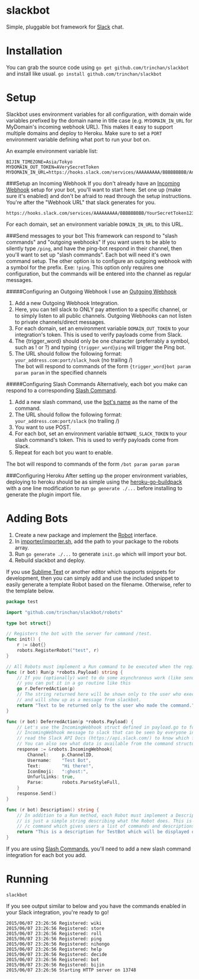 slackbot
===========
Simple, pluggable bot framework for [Slack](https://www.slack.com) chat.  

Installation
============
You can grab the source code using `go get github.com/trinchan/slackbot` and install like usual. `go install github.com/trinchan/slackbot`

Setup
=====
Slackbot uses environment variables for all configuration, with domain wide variables prefixed by the domain name in title case (e.g. `MYDOMAIN_IN_URL` for MyDomain's incoming webhook URL). This makes it easy to support multiple domains and deploy to Heroku. Make sure to set a `PORT` environment variable defining what port to run your bot on.

An example environment variable list:
```
BIJIN_TIMEZONE=Asia/Tokyo
MYDOMAIN_OUT_TOKEN=AVerySecretToken
MYDOMAIN_IN_URL=https://hooks.slack.com/services/AAAAAAAAA/BBBBBBBBB/AnotherVerySecretToken
```

###Setup an Incoming Webhook
If you don't already have an [Incoming Webhook](https://my.slack.com/services/new/incoming-webhook) setup for your bot, you'll want to start here.  Set one up (make sure it's enabled) and don't be afraid to read through the setup instructions.  You're after the "Webhook URL" that slack generates for you.
```
https://hooks.slack.com/services/AAAAAAAAA/BBBBBBBBB/YourSecretToken123456789
```

For each domain, set an environment variable `DOMAIN_IN_URL` to this URL.

###Send messages to your bot
This framework can respond to "slash commands" and "outgoing webhooks"  If you want users to be able to silently type `/ping`, and have the ping-bot respond in their channel, then you'll want to set up "slash commands".  Each bot will need it's own command setup.  The other option is to configure an outgoing webhook with a symbol for the prefix. Exe: `!ping`.  This option only requires one configuration, but the commands will be entered into the channel as regular messages.

#####Configuring an Outgoing Webhook
I use an [Outgoing Webhook](https://my.slack.com/services/new/outgoing-webhook)

1. Add a new Outgoing Webhook Integration.
2. Here, you can tell slack to ONLY pay attention to a specific channel, or to simply listen to all public channels.  Outgoing Webhooks can not listen to private channels/direct messages.
3. For each domain, set an environment variable `DOMAIN_OUT_TOKEN` to your integration's token. This is used to verify payloads come from Slack.
4. The {trigger_word} should only be one character (preferrably a symbol, such as ! or ?) and typing `{trigger_word}ping` will trigger the Ping bot.  
5. The URL should follow the following format: `your_address.com:port/slack_hook` (no trailing /)  
The bot will respond to commands of the form `{trigger_word}bot param param param` in the specified channels

#####Configuring Slash Commands
Alternatively, each bot you make can respond to a corresponding [Slash Command](https://my.slack.com/services/new/slash-commands).

1. Add a new slash command, use the [bot's name](https://github.com/trinchan/slackbot/tree/master/robots) as the name of the command.  
2. The URL should follow the following format: `your_address.com:port/slack` (no trailing /)  
3. You want to use POST.  
4. For each bot, set an environment variable `BOTNAME_SLACK_TOKEN` to your slash command's token. This is used to verify payloads come from Slack.
5. Repeat for each bot you want to enable.

The bot will respond to commands of the form `/bot param param param`

###Configuring Heroku
After setting up the proper environment variables, deploying to heroku should be as simple using the [heroku-go-buildpack](https://github.com/trinchan/heroku-buildpack-go) with a one line modification to run `go generate ./...` before installing to generate the plugin import file.

Adding Bots
===========
1. Create a new package and implement the [Robot](https://github.com/trinchan/slackbot/tree/master/robots/robot.go) interface.
2. In [importer/importer.sh](https://github.com/trinchan/slackbot/tree/master/importer/importer.sh), add the path to your package to the robots array.
3. Run `go generate ./...` to generate `init.go` which will import your bot.
4. Rebuild slackbot and deploy.

If you use [Sublime Text](http://www.sublimetext.com/) or another editor which supports snippets for development, then you can simply add and use the included snippet to easily generate a template Robot based on the filename. Otherwise, refer to the template below.

```go
package test

import "github.com/trinchan/slackbot/robots"

type bot struct{}

// Registers the bot with the server for command /test.
func init() {
	r := &bot{}
	robots.RegisterRobot("test", r)
}

// All Robots must implement a Run command to be executed when the registered command is received.
func (r bot) Run(p *robots.Payload) string {
	// If you (optionally) want to do some asynchronous work (like sending API calls to slack)
	// you can put it in a go routine like this
	go r.DeferredAction(p)
	// The string returned here will be shown only to the user who executed the command
	// and will show up as a message from slackbot.
	return "Text to be returned only to the user who made the command."
}

func (r bot) DeferredAction(p *robots.Payload) {
	// Let's use the IncomingWebhook struct defined in payload.go to form and send an
	// IncomingWebhook message to slack that can be seen by everyone in the room. You can
	// read the Slack API Docs (https://api.slack.com/) to know which fields are required, etc.
	// You can also see what data is available from the command structure in definitions.go
	response := &robots.IncomingWebhook{
		Channel:     p.ChannelID,
		Username:    "Test Bot",
		Text:        "Hi there!",
		IconEmoji:   ":ghost:",
		UnfurlLinks: true,
		Parse:       robots.ParseStyleFull,
	}
	response.Send()
}

func (r bot) Description() string {
	// In addition to a Run method, each Robot must implement a Description method which
	// is just a simple string describing what the Robot does. This is used in the included
	// /c command which gives users a list of commands and descriptions
	return "This is a description for TestBot which will be displayed on /help"
}

```

If you are using [Slash Commands](https://my.slack.com/services/new/slash-commands), you'll need to add a new slash command integration for each bot you add.

Running
=======
`slackbot`

If you see output similar to below and you have the commands enabled in your Slack integration, you're ready to go!
```
2015/06/07 23:26:56 Registered: wiki
2015/06/07 23:26:56 Registered: store
2015/06/07 23:26:56 Registered: roll
2015/06/07 23:26:56 Registered: ping
2015/06/07 23:26:56 Registered: nihongo
2015/06/07 23:26:56 Registered: help
2015/06/07 23:26:56 Registered: decide
2015/06/07 23:26:56 Registered: bot
2015/06/07 23:26:56 Registered: bijin
2015/06/07 23:26:56 Starting HTTP server on 13748
```
